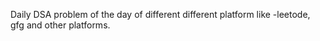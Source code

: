 Daily DSA problem of the day of different different platform like -leetode, gfg and other platforms.


